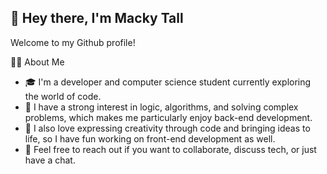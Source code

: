 ## 👋 Hey there, I'm Macky Tall

Welcome to my Github profile!

👨‍💻 About Me
- 🎓 I'm a developer and computer science student currently exploring the world of code. 
- 🤖 I have a strong interest in logic, algorithms, and solving complex problems, which makes me particularly enjoy back-end development. 
- 🎨 I also love expressing creativity through code and bringing ideas to life, so I have fun working on front-end development as well. 
- 💬 Feel free to reach out if you want to collaborate, discuss tech, or just have a chat.
<!--
- 🔭 I’m currently working on ...
- 🌱 I’m currently learning ...
- 👯 I’m looking to collaborate on ...
- 🤔 I’m looking for help with ...
- 💬 Ask me about ...
- 📫 How to reach me: ...
- 😄 Pronouns: ...
- ⚡ Fun fact: ...
-->
